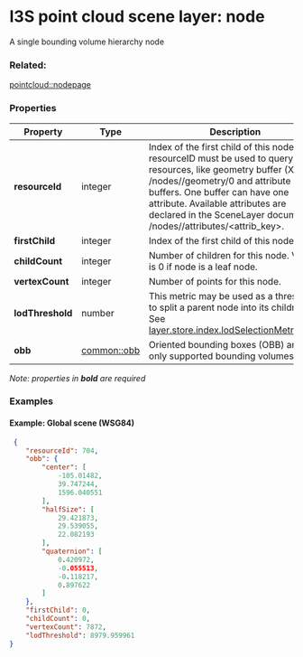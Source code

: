 # I3S point cloud scene layer: node

A single bounding volume hierarchy node

### Related:

[pointcloud::nodepage](nodepage.md)
### Properties

| Property | Type | Description |
| --- | --- | --- |
| **resourceId** | integer | Index of the first child of this node. The resourceID must be used to query node resources, like geometry buffer (XYZ)  /nodes/<resourceId>/geometry/0  and attribute buffers. One buffer can have one attribute. Available attributes are declared in the SceneLayer document. /nodes/<resourceId>/attributes/<attrib_key>. |
| **firstChild** | integer | Index of the first child of this node. |
| **childCount** | integer | Number of children for this node. Value is 0 if node is a leaf node. |
| **vertexCount** | integer | Number of points for this node. |
| **lodThreshold** | number | This metric may be used as a threshold to split a parent node into its children. See [layer.store.index.lodSelectionMetricType](index.md) |
| **obb** | [common::obb](../../common/docs/obb.md) | Oriented bounding boxes (OBB) are the only supported bounding volumes. |

*Note: properties in **bold** are required*

### Examples 

#### Example: Global scene (WSG84) 

```json
 {
    "resourceId": 704,
    "obb": {
        "center": [
            -105.01482,
            39.747244,
            1596.040551
        ],
        "halfSize": [
            29.421873,
            29.539055,
            22.082193
        ],
        "quaternion": [
            0.420972,
            -0.055513,
            -0.118217,
            0.897622
        ]
    },
    "firstChild": 0,
    "childCount": 0,
    "vertexCount": 7872,
    "lodThreshold": 8979.959961
} 
```


